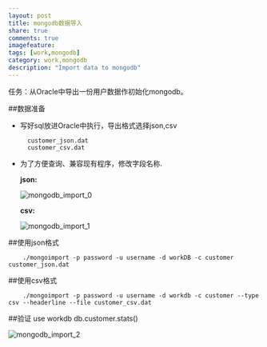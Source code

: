 ```yaml
---
layout: post
title: mongodb数据导入
share: true
comments: true
imagefeature:
tags: [work,mongodb]
category: work,mongodb
description: "Import data to mongodb"
---
```


任务：从Oracle中导出一份用户数据作初始化mongodb。

<!--more-->

##数据准备

* 写好sql放进Oracle中执行，导出格式选择json,csv
		
		customer_json.dat
		customer_csv.dat
		
* 为了方便查询、兼容现有程序，修改字段名称.

	**json:**

	![][1]

	**csv:**

	![][2]
	
##使用json格式

		./mongoimport -p password -u username -d workDB -c customer  customer_json.dat
		
##使用csv格式
	
		./mongoimport -p password -u username -d workdb -c customer --type csv --headerline --file customer_csv.dat 
	
##验证
	use workdb
	db.customer.stats()
	
![][3]

[1]: http://jeffreywei.github.io/assets/posts/2015-05/mongodb_import_0.png "mongodb_import_0"

[2]: http://jeffreywei.github.io/assets/posts/2015-05/mongodb_import_1.png "mongodb_import_1"
	
[3]: http://jeffreywei.github.io/assets/posts/2015-05/mongodb_import_1.png "mongodb_import_2"







